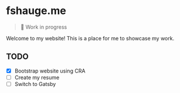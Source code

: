 # fshauge.me

> 🚧 Work in progress

Welcome to my website! This is a place for me to showcase my work.

## TODO

- [x] Bootstrap website using CRA
- [ ] Create my resume
- [ ] Switch to Gatsby
